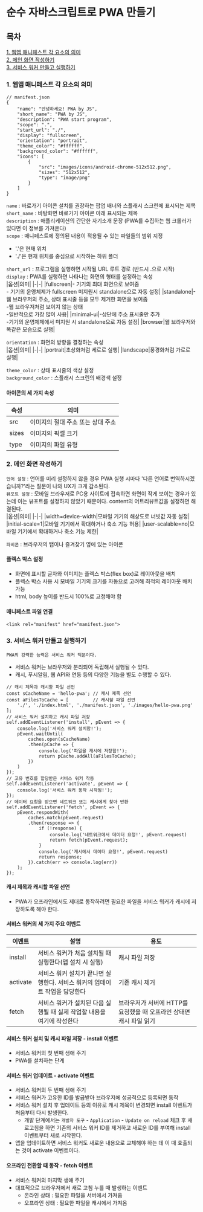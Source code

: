 # 순수 자바스크립트로 PWA 만들기
## 목차
[1. 웹앱 매니페스트 각 요소의 의미](#1-웹앱-매니페스트-각-요소의-의미)<br>
[2. 메인 화면 작성하기](#2-메인-화면-작성하기)<br>
[3. 서비스 워커 만들고 실행하기](#3-서비스-워커-만들고-실행하기)<br>
### 1. 웹앱 매니페스트 각 요소의 의미
```
// manifest.json
{
    "name": "안녕하세요! PWA by JS",
    "short_name": "PWA by JS",
    "description": "PWA start program",
    "scope": ".",
    "start_url": "./",
    "display": "fullscreen",
    "orientation": "portrait",
    "theme_color": "#ffffff",
    "background_color": "#ffffff",
    "icons": [
        {
            "src": "images/icons/android-chrome-512x512.png",
            "sizes": "512x512",
            "type": "image/png"
        }
    ]
}
```
`name` : 바로가기 아이콘 설치를 권장하는 팝업 배너와 스플래시 스크린에 표시되는 제목<br>
`short_name` : 바탕화면 바로가기 아이콘 아래 표시되는 제목<br>
`description` : 애플리케이션의 간단한 자기소개 문장 (PWA를 수집하는 웹 크롤러가 있다면 이 정보를 가져온다)<br>
`scope` : 매니페스트에 정의된 내용이 적용될 수 있는 파일들의 범위 지정<br>
- '.'은 현재 위치
- './'은 현재 위치를 중심으로 시작하는 하위 폴더    

`short_url` : 프로그램을 실행하면 시작될 URL 루트 경로 (반드시 .으로 시작)<br>
`display` : PWA를 실행하면 나타나는 화면의 형태를 설정하는 속성<br>
|옵션|의미|
|-|-|
|fullscreen|- 기기의 최대 화면으로 보여줌<br>- 기기의 운영체제가 fullscreen 미지원시 standalone으로 자동 설정|
|standalone|- 웹 브라우저의 주소, 상태 표시줄 등을 모두 제거한 화면을 보여줌<br>-웹 브라우저처럼 보이지 않는 상태<br>-일반적으로 가장 많이 사용|
|minimal-ui|-상단에 주소 표시줄만 추가<br>-기기의 운영체제에서 미지원 시 standalone으로 자동 설정|
|browser|웹 브라우저와 똑같은 모습으로 실행|

`orientation` : 화면의 방향을 결정하는 속성<br>
|옵션|의미|
|-|-|
|portrait|초상화처럼 세로로 실행|
|landscape|풍경화처럼 가로로 실행|

`theme_color` : 상태 표시줄의 색상 설정<br>
`background_color` : 스플래시 스크린의 배경색 설정<br>
#### 아이콘의 세 가지 속성
|속성|의미|
|-|-|
|src|이미지의 절대 주소 또는 상대 주소|
|sizes|이미지의 픽셀 크기|
|type|이미지의 파일 유형|

### 2. 메인 화면 작성하기
`언어 설정` : 언어를 미리 설정하지 않을 경우 PWA 실행 시마다 '다른 언어로 번역하시겠습니까?'라는 질문이 나와 UX가 크게 감소된다.<br>
`뷰포트 설정` : 모바일 브라우저로 PC용 사이트에 접속하면 화면이 작게 보이는 경우가 있는데 이는 뷰포트를 설정하지 않았기 때문이다. content의 어트리뷰트값을 설정하면 해결된다.<br>
|옵션|의미|
|-|-|
|width=device-width|모바일 기기의 해상도로 너빗값 자동 설정|
|initial-scale=1|모바일 기기에서 확대하거나 축소 기능 허용|
|user-scalable=no|모바일 기기에서 확대하거나 축소 기능 제한|

`파비콘` : 브라우저의 탭이나 즐겨찾기 옆에 있는 아이콘<br>
#### 플렉스 박스 설정 
- 화면에 표시할 글자와 이미지는 플렉스 박스(flex box)로 레이아웃을 배치
- 플렉스 박스 사용 시 모바일 기기의 크기를 자동으로 고려해 최적의 레이아웃 배치 가능
- html, body 높이를 반드시 100%로 고정해야 함

#### 매니페스트 파일 연결
```
<link rel="manifest" href="manifest.json">
```

### 3. 서비스 워커 만들고 실행하기
```
PWA의 강력한 능력은 서비스 워커 덕분이다.
```
- 서비스 워커는 브라우저와 분리되어 독립해서 실행될 수 있다.
- 캐시, 푸시알림, 웹 API와 연동 등의 다양한 기능을 별도 수행할 수 있다.
```
// 캐시 제목과 캐시할 파일 선언
const sCacheName = 'hello-pwa'; // 캐시 제목 선언
const aFilesToCache = [         // 캐시할 파일 선언
    './', './index.html', './manifest.json', './images/hello-pwa.png'
];
// 서비스 워커 설치하고 캐시 파일 저장
self.addEventListener('install', pEvent => {
    console.log('서비스 워커 설치함!');
    pEvent.waitUntil(
        caches.open(sCacheName)
        .then(pCache => {
            console.log('파일을 캐시에 저장함!');
            return pCache.addAll(aFilesToCache);
        })
    )
});
// 고유 번호를 할당받은 서비스 워커 작동
self.addEventListener('activate', pEvent => {
    console.log('서비스 워커 동작 시작됨!');
});
// 데이터 요청을 받으면 네트워크 또는 캐시에게 찾아 반환
self.addEventListener('fetch', pEvent => {
    pEvent.respondWith(
        caches.match(pEvent.request)
        .then(response => {
            if (!response) {
                console.log('네트워크에서 데이터 요청!', pEvent.request)
                return fetch(pEvent.request);
            }
            console.log('캐시에서 데이터 요청!', pEvent.request)
            return response;
        }).catch(err => console.log(err))
    );
});
```
#### 캐시 제목과 캐시할 파일 선언
- PWA가 오프라인에서도 제대로 동작하려면 필요한 파일을 서비스 워커가 캐시에 저장하도록 해야 한다.

#### 서비스 워커의 세 가지 주요 이벤트
|이벤트|설명|용도|
|-|-|-|
|install|서비스 워커가 처음 설치될 때 실행한다(앱 설치 시 실행)|캐시 파일 저장|
|activate|서비스 워커 설치가 끝나면 실행한다. 서비스 워커의 업데이트 작업을 담당한다|기존 캐시 제거|
|fetch|서비스 워커가 설치된 다음 실행될 때 실제 작업할 내용을 여기에 작성한다|브라우저가 서버에 HTTP를 요청했을 때 오프라인 상태면 캐시 파일 읽기|

#### 서비스 워커 설치 및 캐시 파일 저장 - install 이벤트
- 서비스 워커의 첫 번째 생애 주기
- PWA를 설치하는 단계

#### 서비스 워커 업데이트 - activate 이벤트
- 서비스 워커의 두 번째 생애 주기
- 서비스 워커가 고유한 ID를 발급받아 브라우저에 성공적으로 등록되면 동작
- 서비스 워커 설치 후 업데이트 등의 이유로 캐시 제목이 변경되면 install 이벤트가 처음부터 다시 발생한다.
    - 개발 단계에서는 `개발자 도구` - `Application` - `Update on reload` 체크 후 새로고침을 하면 기존의 서비스 워커 ID를 제거하고 새로운 ID를 부여해 install 이벤트부터 새로 시작한다.
- 앱을 업데이트하면 서비스 워커도 새로운 내용으로 교체해야 하는 데 이 때 호출되는 것이 activate 이벤트이다. 

#### 오프라인 전환할 때 동작 - fetch 이벤트
- 서비스 워커의 마지막 생애 주기
- 대표적으로 브라우저에서 새로 고침 누를 때 발생하는 이벤트
    - 온라인 상태 : 필요한 파일을 서버에서 가져옴
    - 오프라인 상태 : 필요한 파일을 캐시에서 가져옴



